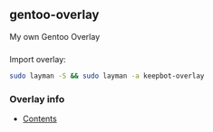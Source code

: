## gentoo-overlay
My own Gentoo Overlay

###
Import overlay:
```bash
sudo layman -S && sudo layman -a keepbot-overlay
```

### Overlay info
* [Contents](CONTENS.md)

